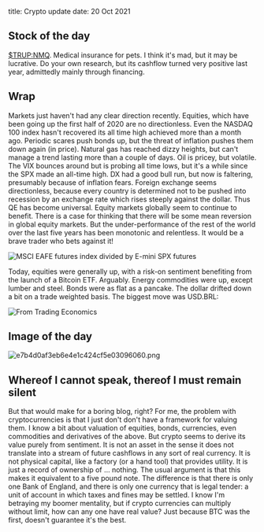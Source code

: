 title: Crypto update
date: 20 Oct 2021

## Stock of the day

[$TRUP:NMQ](https://markets.ft.com/data/equities/tearsheet/summary?s=TRUP:NMQ).
Medical insurance for pets.
I think it's mad, but it may be lucrative. 
Do your own research, but its cashflow turned very positive last year, admittedly mainly through financing.

## Wrap

Markets just haven't had any clear direction recently.
Equities, which have been going up the first half of 2020 are no directionless.
Even the NASDAQ 100 index hasn't recovered its all time high achieved more than a month ago.
Periodic scares push bonds up, but the threat of inflation pushes them down again (in price).
Natural gas has reached dizzy heights, but can't manage a trend lasting more than a couple of days.
Oil is pricey, but volatile.
The VIX bounces around but is probing all time lows, but it's a while since the SPX made an all-time high.
DX had a good bull run, but now is faltering, presumably because of inflation fears.
Foreign exchange seems directionless, because every country is determined not to be pushed into recession by an exchange rate which rises steeply against the dollar.
Thus QE has become universal. Equity markets globally seem to continue to benefit. There is a case for thinking that there will be some mean reversion in global equity markets.
But the under-performance of the rest of the world over the last five years has been monotonic and relentless. It would be a brave trader who bets against it!

<img src="https://www.tradingview.com/x/lJInqqj5/" alt="MSCI EAFE futures index divided by E-mini SPX futures">

Today, equities were generally up, with a risk-on sentiment benefiting from the launch of a Bitcoin ETF.
Arguably.
Energy commodities were up, except lumber and steel.
Bonds were as flat as a pancake.
The dollar drifted down a bit on a trade weighted basis. 
The biggest move was USD.BRL:

<img src="{attach}usdbrl_cur.png" alt="From Trading Economics">

## Image of the day

![e7b4d0af3eb6e4e1c424cf5e03096060.png]({attach}e7b4d0af3eb6e4e1c424cf5e03096060.png)

## Whereof I cannot speak, thereof I must remain silent

But that would make for a boring blog, right? For me, the problem with cryptocurrencies is that  I just don't don't have a framework for valuing them.
I know a bit about valuation of equities, bonds, currencies, even commodities and derivatives of the above.
But crypto seems to derive its value purely from sentiment. It is not an asset in the sense it does not translate into a stream of future cashflows in any sort of real currency.
It is not physical capital, like a factory (or a hand tool) that provides utility.
It is just a record of ownership of … nothing.
The usual argument is that this makes it equivalent to a five pound note.
The difference is that there is only one Bank of England, and there is only one currency that is legal tender: a unit of account in which taxes and fines may be settled.
I know I'm betraying my boomer mentality, but if crypto currencies can multiply without limit, how can any one have real value?
Just because BTC was the first, doesn't guarantee it's the best.


